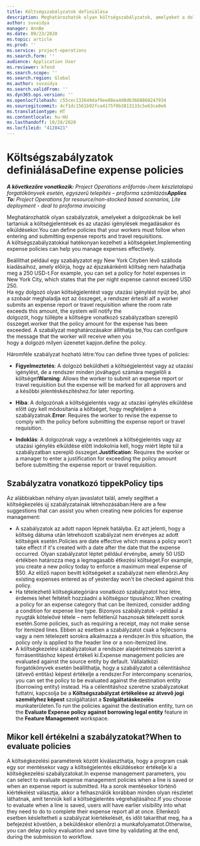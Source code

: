 ```yaml
---
title: Költségszabályzatok definiálása
description: Meghatározhatók olyan költségszabályzatok, amelyeket a dolgozóknak be kell tartaniuk a költségjelentések és az utazási igénylések megadásakor és elküldésekor.
author: suvaidya
manager: AnnBe
ms.date: 09/23/2020
ms.topic: article
ms.prod: ''
ms.service: project-operations
ms.search.form: ''
audience: Application User
ms.reviewer: kfend
ms.search.scope: ''
ms.search.region: Global
ms.author: suvaidya
ms.search.validFrom: ''
ms.dyn365.ops.version: ''
ms.openlocfilehash: c55cec132649daf9ee08ea4d8db3668860247934
ms.sourcegitcommit: 4cf1dc1561b92fca4175f0b3813133c5e63ce8e6
ms.translationtype: HT
ms.contentlocale: hu-HU
ms.lasthandoff: 10/28/2020
ms.locfileid: "4128421"
---
```

# <a name="define-expense-policies"></a><span data-ttu-id="c31a9-103">Költségszabályzatok definiálása</span><span class="sxs-lookup"><span data-stu-id="c31a9-103">Define expense policies</span></span>

<span data-ttu-id="c31a9-104">_**A következőre vonatkozik:** Project Operations erőforrás-/nem készletalapú forgatókönyvek esetén, egyszerű telepítés – proforma számlázás_</span><span class="sxs-lookup"><span data-stu-id="c31a9-104">_**Applies To:** Project Operations for resource/non-stocked based scenarios, Lite deployment - deal to proforma invoicing_</span></span>

<span data-ttu-id="c31a9-105">Meghatározhatók olyan szabályzatok, amelyeket a dolgozóknak be kell tartaniuk a költségjelentések és az utazási igénylések megadásakor és elküldésekor.</span><span class="sxs-lookup"><span data-stu-id="c31a9-105">You can define policies that your workers must follow when entering and submitting expense reports and travel requisitions.</span></span>         
<span data-ttu-id="c31a9-106">A költségszabályzatokkal hatékonyan kezelheti a költségeket.</span><span class="sxs-lookup"><span data-stu-id="c31a9-106">Implementing expense policies can help you manage expenses effectively.</span></span>         

<span data-ttu-id="c31a9-107">Beállíthat például egy szabályzatot egy New York Cityben lévő szálloda kiadásaihoz, amely előírja, hogy az éjszakánkénti költség nem haladhatja meg a 250 USD-t.</span><span class="sxs-lookup"><span data-stu-id="c31a9-107">For example, you can set a policy for hotel expenses in New York City, which states that the per night expense cannot exceed USD 250.</span></span>       
<span data-ttu-id="c31a9-108">Ha egy dolgozó olyan költségjelentést vagy utazási igénylést nyújt be, ahol a szobaár meghaladja ezt az összeget, a rendszer értesíti a</span><span class="sxs-lookup"><span data-stu-id="c31a9-108">If a worker submits an expense report or travel requisition where the room rate exceeds this amount, the system will notify the</span></span>         
<span data-ttu-id="c31a9-109">dolgozót, hogy túllépte a költségre vonatkozó szabályzatban szereplő összeget.</span><span class="sxs-lookup"><span data-stu-id="c31a9-109">worker that the policy amount for the expense has been exceeded.</span></span> <span data-ttu-id="c31a9-110">A szabályzat meghatározásakor állíthatja be,</span><span class="sxs-lookup"><span data-stu-id="c31a9-110">You can configure the message that the worker will receive when you</span></span>        
<span data-ttu-id="c31a9-111">hogy a dolgozó milyen üzenetet kapjon.</span><span class="sxs-lookup"><span data-stu-id="c31a9-111">define the policy.</span></span>      
        
<span data-ttu-id="c31a9-112">Háromféle szabályzat hozható létre:</span><span class="sxs-lookup"><span data-stu-id="c31a9-112">You can define three types of policies:</span></span>         
        
- <span data-ttu-id="c31a9-113">**Figyelmeztetés**: A dolgozó beküldheti a költségjelentést vagy az utazási igénylést, de a rendszer minden jóváhagyó számára megjelöli a költséget</span><span class="sxs-lookup"><span data-stu-id="c31a9-113">**Warning**: Allows the worker to submit an expense report or travel requisition but the expense will be marked for all approvers and</span></span>         
  <span data-ttu-id="c31a9-114">a későbbi jelentéskészítéshez.</span><span class="sxs-lookup"><span data-stu-id="c31a9-114">for later reporting.</span></span>        

- <span data-ttu-id="c31a9-115">**Hiba**: A dolgozónak a költségjelentés vagy az utazási igénylés elküldése előtt úgy kell módosítania a költséget, hogy megfeleljen a szabályzatnak.</span><span class="sxs-lookup"><span data-stu-id="c31a9-115">**Error**: Requires the worker to revise the expense to comply with the policy before submitting the expense report or travel requisition.</span></span>        
 
 - <span data-ttu-id="c31a9-116">**Indoklás**: A dolgozónak vagy a vezetőnek a költségjelentés vagy az utazási igénylés elküldése előtt indokolnia kell, hogy miért lépte túl a szabályzatban szereplő összeget.</span><span class="sxs-lookup"><span data-stu-id="c31a9-116">**Justification**: Requires the worker or a manager to enter a justification for exceeding the policy amount before submitting the expense report or travel requisition.</span></span>        

## <a name="policy-tips"></a><span data-ttu-id="c31a9-117">Szabályzatra vonatkozó tippek</span><span class="sxs-lookup"><span data-stu-id="c31a9-117">Policy tips</span></span>
<span data-ttu-id="c31a9-118">Az alábbiakban néhány olyan javaslatot talál, amely segíthet a költségkezelés új szabályzatainak létrehozásában:</span><span class="sxs-lookup"><span data-stu-id="c31a9-118">Here are a few suggestions that can assist you when creating new policies for expense management:</span></span> 

- <span data-ttu-id="c31a9-119">A szabályzatok az adott napon lépnek hatályba. Ez azt jelenti, hogy a költség dátuma után létrehozott szabályzat nem érvényes az adott költségek esetén.</span><span class="sxs-lookup"><span data-stu-id="c31a9-119">Policies are date effective which means a policy won't take effect if it's created with a date after the date that the expense occurred.</span></span> <span data-ttu-id="c31a9-120">Olyan szabályzatot léptet például érvénybe, amely 50 USD értékben határozza meg a legmagasabb étkezési költséget.</span><span class="sxs-lookup"><span data-stu-id="c31a9-120">For example, you create a new policy today to enforce a maximum meal expense of $50.</span></span> <span data-ttu-id="c31a9-121">Az előző napon bevitt költségeket a szabályzat nem ellenőrzi.</span><span class="sxs-lookup"><span data-stu-id="c31a9-121">Any existing expenses entered as of yesterday won't be checked against this policy.</span></span>
- <span data-ttu-id="c31a9-122">Ha tételezhető költségkategóriára vonatkozó szabályzatot hoz létre, érdemes lehet feltételt hozzáadni a költségsor típusához.</span><span class="sxs-lookup"><span data-stu-id="c31a9-122">When creating a policy for an expense category that can be itemized, consider adding a condition for expense line type.</span></span> <span data-ttu-id="c31a9-123">Bizonyos szabályzatok – például a nyugták köteleővé tétele – nem feltétlenül hasznosak tételezett sorok esetén.</span><span class="sxs-lookup"><span data-stu-id="c31a9-123">Some policies, such as requiring a receipt, may not make sense for itemized lines.</span></span> <span data-ttu-id="c31a9-124">Ebben az esetben a szabályzatot csak a fejlécsorra vagy a nem tételezett sorokra alkalmazza a rendszer.</span><span class="sxs-lookup"><span data-stu-id="c31a9-124">In this situation, the policy only is applied to the header line or a non-itemized line.</span></span> 
- <span data-ttu-id="c31a9-125">A költségkezelési szabályzatokat a rendszer alapértelmezés szerint a forrásentitáshoz képest értékeli ki.</span><span class="sxs-lookup"><span data-stu-id="c31a9-125">Expense management policies are evaluated against the source entity by default.</span></span> <span data-ttu-id="c31a9-126">Vállalatközi forgatókönyvek esetén beállíthatja, hogy a szabályzatot a célentitáshoz (átvevő entitás) képest értékelje a rendszer.</span><span class="sxs-lookup"><span data-stu-id="c31a9-126">For intercompany scenarios, you can set the policy to be evaluated against the destination entity (borrowing entity) instead.</span></span> <span data-ttu-id="c31a9-127">Ha a célentitáshoz szeretne szabályzatokat futtatni, kapcsolja be a **Költségszabályzat értékelése az átvevő jogi személyhez képest** szolgáltatást a **Szolgáltatáskezelés** munkaterületen.</span><span class="sxs-lookup"><span data-stu-id="c31a9-127">To run the policies against the destination entity, turn on the **Evaluate Expense policy against borrowing legal entity** feature in the **Feature Management** workspace.</span></span>

## <a name="when-to-evaluate-policies"></a><span data-ttu-id="c31a9-128">Mikor kell értékelni a szabályzatokat?</span><span class="sxs-lookup"><span data-stu-id="c31a9-128">When to evaluate policies</span></span>

<span data-ttu-id="c31a9-129">A költségkezelési paraméterek között kiválaszthatja, hogy a program csak egy sor mentésekor vagy a költségjelentés elküldésekor értékelje ki a költségkezelési szabályzatokat.</span><span class="sxs-lookup"><span data-stu-id="c31a9-129">In expense management parameters, you can select to evaluate expense management policies when a line is saved or when an expense report is submitted.</span></span> <span data-ttu-id="c31a9-130">Ha a sorok mentésekor történő kiértékelést választja, akkor a felhasználók korábban minden olyan részletet láthatnak, amit tenniük kell a költségjelentés végrehajtásához.</span><span class="sxs-lookup"><span data-stu-id="c31a9-130">If you choose to evaluate when a line is saved, users will have earlier visibility into what they need to do to complete their expense report all at once.</span></span> <span data-ttu-id="c31a9-131">Ellenkező esetben késleltetheti a szabályzat kiértékelését, és időt takaríthat meg, ha a befejezést követően, a beküldéskor ellenőrzi a munkafolyamatot.</span><span class="sxs-lookup"><span data-stu-id="c31a9-131">Otherwise, you can delay policy evaluation and save time by validating at the end, during the submission to workflow.</span></span>
